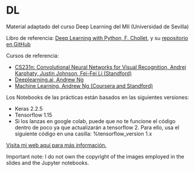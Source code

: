 # DL
Material adaptado del curso Deep Learning del MII (Universidad de Sevilla)

Libro de referencia: [Deep Learning with Python, F. Chollet](https://www.manning.com/books/deep-learning-with-python), y su [repositorio en GitHub](https://github.com/fchollet/deep-learning-with-python-notebooks)

Cursos de referencia:
 * [CS231n: Convolutional Neural Networks for Visual Recognition, Andrej Karphaty, Justin Johnson, Fei-Fei Li (Standford)](http://cs231n.stanford.edu/2016/)
 * [Deeplearning.ai, Andrew Ng](https://www.deeplearning.ai/)
 * [Machine Learning, Andrew Ng (Coursera and Standford)](https://es.coursera.org/learn/machine-learning)

Los Notebooks de las prácticas están basados en las siguientes versiones:
* Keras 2.2.5 
* Tensorflow 1.15
* Si los lanzas en google colab, puede que no te funcione el código dentro de poco ya que actualizarán a tensorflow 2. Para ello, usa el siguiente código en una casilla:  %tensorflow_version 1.x

[Visita mi web aquí para más información.](https://www.cs.us.es/~mdelamor)

Important note: I do not own the copyright of the images employed in the slides and the Jupyter notebooks. 

